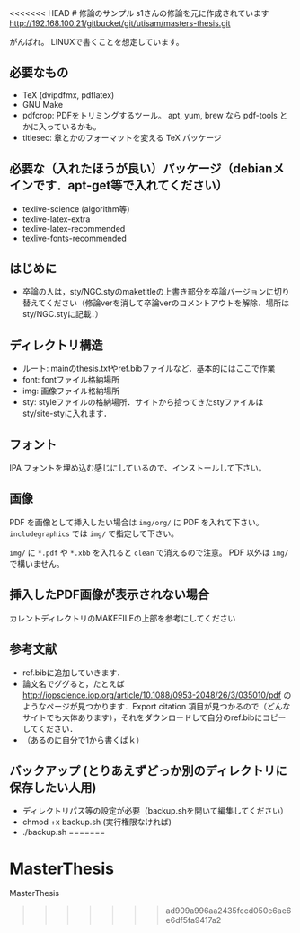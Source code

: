 <<<<<<< HEAD
﻿# 修論のサンプル
s1さんの修論を元に作成されています
http://192.168.100.21/gitbucket/git/utisam/masters-thesis.git

がんばれ。
LINUXで書くことを想定しています。

## 必要なもの
* TeX (dvipdfmx, pdflatex)
* GNU Make
* pdfcrop: PDFをトリミングするツール。 apt, yum, brew なら pdf-tools とかに入っているかも。
* titlesec: 章とかのフォーマットを変える TeX パッケージ

## 必要な（入れたほうが良い）パッケージ（debianメインです．apt-get等で入れてください）
* texlive-science (algorithm等)
* texlive-latex-extra
* texlive-latex-recommended
* texlive-fonts-recommended

## はじめに
* 卒論の人は，sty/NGC.styのmaketitleの上書き部分を卒論バージョンに切り替えてください（修論verを消して卒論verのコメントアウトを解除．場所はsty/NGC.styに記載．）

## ディレクトリ構造
* ルート: mainのthesis.txtやref.bibファイルなど．基本的にはここで作業
* font: fontファイル格納場所
* img: 画像ファイル格納場所
* sty: styleファイルの格納場所．サイトから拾ってきたstyファイルはsty/site-styに入れます．

## フォント
IPA フォントを埋め込む感じにしているので、インストールして下さい。

## 画像
PDF を画像として挿入したい場合は ``img/org/`` に PDF を入れて下さい。
``includegraphics`` では ``img/`` で指定して下さい。

``img/`` に ``*.pdf`` や ``*.xbb`` を入れると ``clean`` で消えるので注意。
PDF 以外は ``img/`` で構いません。

## 挿入したPDF画像が表示されない場合
カレントディレクトリのMAKEFILEの上部を参考にしてください

## 参考文献
* ref.bibに追加していきます．
* 論文名でググると，たとえば http://iopscience.iop.org/article/10.1088/0953-2048/26/3/035010/pdf のようなページが見つかります．Export citation 項目が見つかるので（どんなサイトでも大体あります），それをダウンロードして自分のref.bibにコピーしてください．
* （あるのに自分で1から書くばｋ）

## バックアップ (とりあえずどっか別のディレクトリに保存したい人用)
* ディレクトリパス等の設定が必要（backup.shを開いて編集してください）
* chmod +x backup.sh (実行権限なければ)
* ./backup.sh
=======
# MasterThesis
MasterThesis
>>>>>>> ad909a996aa2435fccd050e6ae6e6df5fa9417a2
